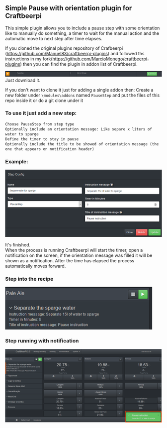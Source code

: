 ## Simple Pause with orientation plugin for Craftbeerpi

This simple plugin allows you to include a pause step with some orientation like to manually do something, a timer to wait for the manual action and the automatic move to next step after time elapses.

If you cloned the original plugins repository of Crafbeerpi (https://github.com/Manuel83/craftbeerpi-plugins) and followed ths instructions in my fork(https://github.com/MarcioMonego/craftbeerpi-plugins) then you can find the plugin in addon list of Craftbeerpi.  

![Plugin Selection](/images/PauseStepAddOn.png)
Just download it.

If you don't want to clone it just for adding a single addon then:
Create a new folder under `\modules\addons` named `PauseStep` and put the files of this repo inside it or do a git clone under it

### To use it just add a new step: 

    Choose PauseStep from step type
    Optionally include an orientation message: Like separe x liters of water to sparge
    Define the timer to stay in pause
    Optionally include the title to be showed of orientation message (the one that appears on notification header)

### Example:   
![Step Configuration](/images/PauseStepConfiguration.png)

It's finished.  
When the process is running Craftbeerpi will start the timer, open a notification on the screen, if the orientation message was filled it will be shown as a notification.
After the time has elapsed the process automatically moves forward.

### Step into the recipe   
![Step Configuration](/images/PauseStepInfo.png)

### Step running with notification  
![Step Configuration](/images/PauseStepRunning.png)
